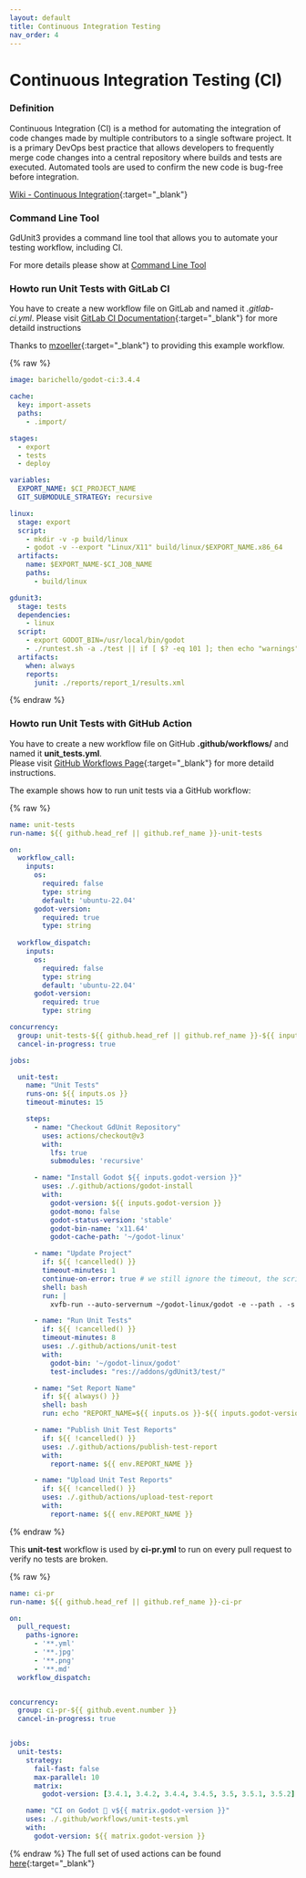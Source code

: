 ```yaml
---
layout: default
title: Continuous Integration Testing
nav_order: 4
---
```


# Continuous Integration Testing (CI)

### Definition
Continuous Integration (CI) is a method for automating the integration of code changes made by multiple contributors to a single software project. It is a primary DevOps best practice that allows developers to frequently merge code changes into a central repository where builds and tests are executed. Automated tools are used to confirm the new code is bug-free before integration.

[Wiki - Continuous Integration](https://en.wikipedia.org/wiki/Continuous_integration){:target="_blank"}


### Command Line Tool
GdUnit3 provides a command line tool that allows you to automate your testing workflow, including CI.

For more details please show at [Command Line Tool](/gdUnit3/advanced_testing/cmd)

### Howto run Unit Tests with GitLab CI
You have to create a new workflow file on GitLab and named it *\.gitlab-ci\.yml*. Please visit [GitLab CI Documentation](https://docs.gitlab.com/ee/ci/yaml/gitlab_ci_yaml.html){:target="_blank"} for more detaild instructions

Thanks to [mzoeller](https://github.com/mzoeller){:target="_blank"} to providing this example workflow.

{% raw %}
```yaml
image: barichello/godot-ci:3.4.4

cache:
  key: import-assets
  paths:
    - .import/

stages:
  - export
  - tests
  - deploy

variables:
  EXPORT_NAME: $CI_PROJECT_NAME
  GIT_SUBMODULE_STRATEGY: recursive

linux:
  stage: export
  script:
    - mkdir -v -p build/linux
    - godot -v --export "Linux/X11" build/linux/$EXPORT_NAME.x86_64
  artifacts:
    name: $EXPORT_NAME-$CI_JOB_NAME
    paths:
      - build/linux

gdunit3:
  stage: tests
  dependencies:
    - linux
  script:
    - export GODOT_BIN=/usr/local/bin/godot
    - ./runtest.sh -a ./test || if [ $? -eq 101 ]; then echo "warnings"; elif [ $? -eq 0 ]; then echo "success"; else exit 1; fi
  artifacts:
    when: always
    reports:
      junit: ./reports/report_1/results.xml
```
{% endraw %}

### Howto run Unit Tests with GitHub Action
You have to create a new workflow file on GitHub **\.github/workflows/** and named it **unit_tests\.yml**.<br>
Please visit [GitHub Workflows Page](https://docs.github.com/en/actions/using-workflows){:target="_blank"} for more detaild instructions.

The example shows how to run unit tests via a GitHub workflow:

{% raw %}
```yaml
name: unit-tests
run-name: ${{ github.head_ref || github.ref_name }}-unit-tests

on:
  workflow_call:
    inputs:
      os:
        required: false
        type: string
        default: 'ubuntu-22.04'
      godot-version:
        required: true
        type: string
      
  workflow_dispatch:
    inputs:
      os:
        required: false
        type: string
        default: 'ubuntu-22.04'
      godot-version:
        required: true
        type: string

concurrency:
  group: unit-tests-${{ github.head_ref || github.ref_name }}-${{ inputs.godot-version }}
  cancel-in-progress: true

jobs:

  unit-test:
    name: "Unit Tests"
    runs-on: ${{ inputs.os }}
    timeout-minutes: 15

    steps:
      - name: "Checkout GdUnit Repository"
        uses: actions/checkout@v3
        with:
          lfs: true
          submodules: 'recursive'

      - name: "Install Godot ${{ inputs.godot-version }}"
        uses: ./.github/actions/godot-install
        with:
          godot-version: ${{ inputs.godot-version }}
          godot-mono: false
          godot-status-version: 'stable'
          godot-bin-name: 'x11.64'
          godot-cache-path: '~/godot-linux'

      - name: "Update Project"
        if: ${{ !cancelled() }}
        timeout-minutes: 1
        continue-on-error: true # we still ignore the timeout, the script is not quit and we run into a timeout
        shell: bash
        run: |
          xvfb-run --auto-servernum ~/godot-linux/godot -e --path . -s res://addons/gdUnit3/src/core/scan_project.gd --audio-driver Dummy --no-window

      - name: "Run Unit Tests"
        if: ${{ !cancelled() }}
        timeout-minutes: 8
        uses: ./.github/actions/unit-test
        with:
          godot-bin: '~/godot-linux/godot'
          test-includes: "res://addons/gdUnit3/test/"

      - name: "Set Report Name"
        if: ${{ always() }}
        shell: bash
        run: echo "REPORT_NAME=${{ inputs.os }}-${{ inputs.godot-version }}" >> "$GITHUB_ENV"

      - name: "Publish Unit Test Reports"
        if: ${{ !cancelled() }}
        uses: ./.github/actions/publish-test-report
        with:
          report-name: ${{ env.REPORT_NAME }}

      - name: "Upload Unit Test Reports"
        if: ${{ !cancelled() }}
        uses: ./.github/actions/upload-test-report
        with:
          report-name: ${{ env.REPORT_NAME }}

```
{% endraw %}

This **unit-test** workflow is used by **ci-pr.yml** to run on every pull request to verify no tests are broken.

{% raw %}
```yaml
name: ci-pr
run-name: ${{ github.head_ref || github.ref_name }}-ci-pr

on:
  pull_request:
    paths-ignore:
      - '**.yml'
      - '**.jpg'
      - '**.png'
      - '**.md'
  workflow_dispatch:


concurrency:
  group: ci-pr-${{ github.event.number }}
  cancel-in-progress: true


jobs:
  unit-tests:
    strategy:
      fail-fast: false
      max-parallel: 10
      matrix:
        godot-version: [3.4.1, 3.4.2, 3.4.4, 3.4.5, 3.5, 3.5.1, 3.5.2]

    name: "CI on Godot 🐧 v${{ matrix.godot-version }}"
    uses: ./.github/workflows/unit-tests.yml
    with: 
      godot-version: ${{ matrix.godot-version }}
```
{% endraw %}
The full set of used actions can be found [here](https://github.com/MikeSchulze/gdUnit3/tree/master/.github){:target="_blank"}
